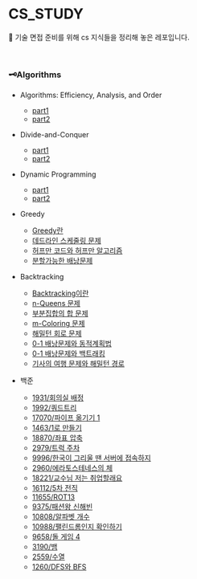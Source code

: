 # CS_STUDY

📌 기술 면접 준비를 위해 cs 지식들을 정리해 놓은 레포입니다.

<br>

### 🗝Algorithms

- Algorithms: Efficiency, Analysis, and Order
    - [part1](./algorithms.md)
    - [part2](./algorithms2.md)
- Divide-and-Conquer
    - [part1](./DivideAndConquer1.md)
    - [part2](./DivideAndConquer2.md)
- Dynamic Programming
    - [part1](./DynamicProgramming1.md)
    - [part2](./DynamicProgramming2.md)
- Greedy
    - [Greedy란](./greedy.md)
    - [데드라인 스케줄링 문제](./greedy_scheduling.md)
    - [허프만 코드와 허프만 알고리즘](./greedy_huffman.md)
    - [분할가능한 배낭문제](./greedy_fractional_knapsack.md)
- Backtracking
    - [Backtracking이란](./backtracking.md)
    - [n-Queens 문제](./backtracking_n-Queens.md)
    - [부분집합의 합 문제](./backtracking_sum-of-subsets.md)
    - [m-Coloring 문제](./backtracking_m-Coloring.md)
    - [해밀턴 회로 문제](./backtracking_hamilton_circuits.md)
    - [0-1 배낭문제와 동적계획법](./backtracking_0-1_knapsack_dp.md)
    - [0-1 배낭문제와 백트래킹](./backtracking_0-1_knapsack.md)
    - [기사의 여행 문제와 해밀턴 경로](./backtracking_knight.md)

- 백준
    - [1931/회의실 배정](./백준/%ED%9A%8C%EC%9D%98%EC%8B%A4%EB%B0%B0%EC%A0%95.cpp)
    - [1992/쿼드트리](./백준/%EC%BF%BC%EB%93%9C%ED%8A%B8%EB%A6%AC.cpp)
    - [17070/파이프 옮기기 1](./백준/%ED%8C%8C%EC%9D%B4%ED%94%84%EC%98%AE%EA%B8%B0%EA%B8%B01.cpp)
    - [1463/1로 만들기](./%EB%B0%B1%EC%A4%80/1%EB%A1%9C%EB%A7%8C%EB%93%A4%EA%B8%B0.cpp)
    - [18870/좌표 압축](./%EB%B0%B1%EC%A4%80/%EC%A2%8C%ED%91%9C%EC%95%95%EC%B6%95.cpp)
    - [2979/트럭 주차](./백준/트럭주차.md)
    - [9996/한국이 그리울 땐 서버에 접속하지](./백준/한국이그리울땐.md)
    - [2960/에라토스테네스의 체](./백준/에라토스테네스.md)
    - [18221/교수님 저는 취업할래요](./백준/교수님저는취업할래요.md)
    - [16112/5차 전직](./백준/5차전직.md)
    - [11655/ROT13](./백준/ROT13.md)
    - [9375/패션왕 신해빈](./백준/패션왕신해빈.md)
    - [10808/알파벳 개수](./백준/알파벳개수.md)
    - [10988/팰린드롬인지 확인하기](./백준/팰린드롬인지확인하기.md)
    - [9658/돌 게임 4](./백준/돌게임4.md)
    - [3190/뱀](./백준/뱀.md)
    - [2559/수열](./백준/수열.md)
    - [1260/DFS와 BFS](./백준/DFS와BFS.md)